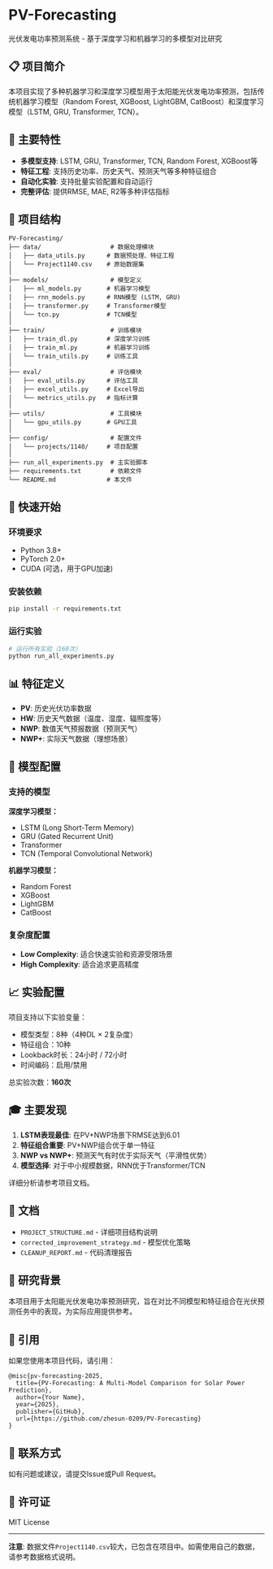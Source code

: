# PV-Forecasting

光伏发电功率预测系统 - 基于深度学习和机器学习的多模型对比研究

## 📋 项目简介

本项目实现了多种机器学习和深度学习模型用于太阳能光伏发电功率预测，包括传统机器学习模型（Random Forest, XGBoost, LightGBM, CatBoost）和深度学习模型（LSTM, GRU, Transformer, TCN）。

## 🎯 主要特性

- **多模型支持**: LSTM, GRU, Transformer, TCN, Random Forest, XGBoost等
- **特征工程**: 支持历史功率、历史天气、预测天气等多种特征组合
- **自动化实验**: 支持批量实验配置和自动运行
- **完整评估**: 提供RMSE, MAE, R2等多种评估指标

## 📁 项目结构

```
PV-Forecasting/
├── data/                   # 数据处理模块
│   ├── data_utils.py      # 数据预处理、特征工程
│   └── Project1140.csv    # 原始数据集
│
├── models/                 # 模型定义
│   ├── ml_models.py       # 机器学习模型
│   ├── rnn_models.py      # RNN模型 (LSTM, GRU)
│   ├── transformer.py     # Transformer模型
│   └── tcn.py             # TCN模型
│
├── train/                  # 训练模块
│   ├── train_dl.py        # 深度学习训练
│   ├── train_ml.py        # 机器学习训练
│   └── train_utils.py     # 训练工具
│
├── eval/                   # 评估模块
│   ├── eval_utils.py      # 评估工具
│   ├── excel_utils.py     # Excel导出
│   └── metrics_utils.py   # 指标计算
│
├── utils/                  # 工具模块
│   └── gpu_utils.py       # GPU工具
│
├── config/                 # 配置文件
│   └── projects/1140/     # 项目配置
│
├── run_all_experiments.py  # 主实验脚本
├── requirements.txt        # 依赖文件
└── README.md              # 本文件
```

## 🚀 快速开始

### 环境要求

- Python 3.8+
- PyTorch 2.0+
- CUDA (可选，用于GPU加速)

### 安装依赖

```bash
pip install -r requirements.txt
```

### 运行实验

```bash
# 运行所有实验（160次）
python run_all_experiments.py
```

## 📊 特征定义

- **PV**: 历史光伏功率数据
- **HW**: 历史天气数据（温度、湿度、辐照度等）
- **NWP**: 数值天气预报数据（预测天气）
- **NWP+**: 实际天气数据（理想场景）

## 🔧 模型配置

### 支持的模型

**深度学习模型：**
- LSTM (Long Short-Term Memory)
- GRU (Gated Recurrent Unit)
- Transformer
- TCN (Temporal Convolutional Network)

**机器学习模型：**
- Random Forest
- XGBoost
- LightGBM
- CatBoost

### 复杂度配置

- **Low Complexity**: 适合快速实验和资源受限场景
- **High Complexity**: 适合追求更高精度

## 📈 实验配置

项目支持以下实验变量：
- 模型类型：8种（4种DL × 2复杂度）
- 特征组合：10种
- Lookback时长：24小时 / 72小时
- 时间编码：启用/禁用

总实验次数：**160次**

## 🎓 主要发现

1. **LSTM表现最佳**: 在PV+NWP场景下RMSE达到6.01
2. **特征组合重要**: PV+NWP组合优于单一特征
3. **NWP vs NWP+**: 预测天气有时优于实际天气（平滑性优势）
4. **模型选择**: 对于中小规模数据，RNN优于Transformer/TCN

详细分析请参考项目文档。

## 📖 文档

- `PROJECT_STRUCTURE.md` - 详细项目结构说明
- `corrected_improvement_strategy.md` - 模型优化策略
- `CLEANUP_REPORT.md` - 代码清理报告

## 🔬 研究背景

本项目用于太阳能光伏发电功率预测研究，旨在对比不同模型和特征组合在光伏预测任务中的表现，为实际应用提供参考。

## 📝 引用

如果您使用本项目代码，请引用：

```
@misc{pv-forecasting-2025,
  title={PV-Forecasting: A Multi-Model Comparison for Solar Power Prediction},
  author={Your Name},
  year={2025},
  publisher={GitHub},
  url={https://github.com/zhesun-0209/PV-Forecasting}
}
```

## 📧 联系方式

如有问题或建议，请提交Issue或Pull Request。

## 📄 许可证

MIT License

---

**注意**: 数据文件`Project1140.csv`较大，已包含在项目中。如需使用自己的数据，请参考数据格式说明。

